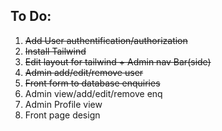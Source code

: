 <h2>To Do:</h2>
<ol>
    <li><strike>Add User authentification/authorization</strike></li>
    <li><strike>Install Tailwind</strike></li>
    <li><strike>Edit layout for tailwind + Admin nav Bar(side)</strike></li>
    <li><strike>Admin add/edit/remove user</strike></li>
    <li><strike>Front form to database enquiries</strike></li>
    <li>Admin view/add/edit/remove enq</li>
    <li>Admin Profile view</li>
    <li>Front page design</li>
<ol>